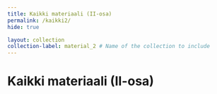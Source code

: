 ```yaml
---
title: Kaikki materiaali (II-osa)
permalink: /kaikki2/
hide: true

layout: collection
collection-label: material_2 # Name of the collection to include
---
```


# Kaikki materiaali (II-osa)
